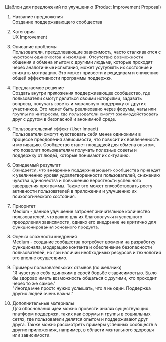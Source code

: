 Шаблон для предложений по улучшению (Product Improvement Proposal)

1. Название предложения  
Создание поддерживающего сообщества

2. Категория  
UX Improvement

3. Описание проблемы  
Пользователи, преодолевающие зависимость, часто сталкиваются с чувством одиночества и изоляции. Отсутствие возможности общения и обмена опытом с другими людьми, которые проходят через аналогичные испытания, может усугублять их состояние и снижать мотивацию. Это может привести к рецидивам и снижению общей эффективности программы поддержки.

4. Предлагаемое решение  
Создать внутри приложения поддерживающее сообщество, где пользователи смогут делиться своими историями, задавать вопросы, получать советы и моральную поддержку от других участников. Это может быть реализовано через форумы, чаты или группы по интересам, где пользователи смогут взаимодействовать друг с другом в безопасной и анонимной среде.

5. Пользовательский эффект (User Impact)  
Пользователи смогут чувствовать себя менее одинокими в процессе преодоления зависимости, что повысит их вовлеченность и мотивацию. Сообщество станет площадкой для обмена опытом, что позволит пользователям получать полезные советы и поддержку от людей, которые понимают их ситуацию.

6. Ожидаемый результат  
Ожидается, что внедрение поддерживающего сообщества приведет к увеличению уровня удовлетворенности пользователей, снижению чувства одиночества и повышению вероятности успешного завершения программы. Также это может способствовать росту активности пользователей в приложении и улучшению их психологического состояния.

7. Приоритет  
Medium - данное улучшение затронет значительное количество пользователей, что важно для их благополучия и успешного преодоления зависимости, однако его внедрение не критично для функционирования основного продукта.

8. Оценка сложности внедрения  
Medium - создание сообщества потребует времени на разработку функционала, модерацию контента и обеспечение безопасности пользователей, но при наличии необходимых ресурсов и технологий это вполне осуществимо.

9. Примеры пользовательских отзывов (по желанию)  
"Я чувствую себя одиноким в своей борьбе с зависимостью. Было бы здорово иметь возможность общаться с другими, кто проходит через то же самое."  
"Иногда мне просто нужно услышать, что я не один. Поддержка других людей очень важна."

10. Дополнительные материалы  
Для обоснования идеи можно провести анализ существующих платформ поддержки, таких как форумы и группы в социальных сетях, где пользователи делятся опытом и поддерживают друг друга. Также можно рассмотреть примеры успешных сообществ в других приложениях, например, в области ментального здоровья или зависимости.